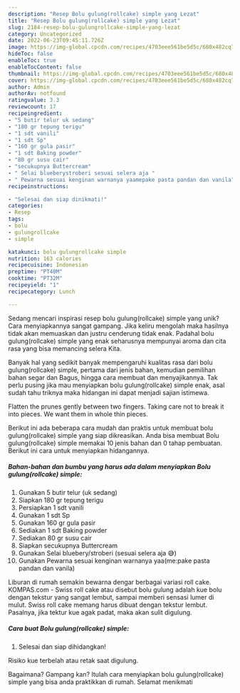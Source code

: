 ```yaml
---
description: "Resep Bolu gulung(rollcake) simple yang Lezat"
title: "Resep Bolu gulung(rollcake) simple yang Lezat"
slug: 2184-resep-bolu-gulungrollcake-simple-yang-lezat
category: Uncategorized
date: 2022-06-23T09:45:11.726Z
image: https://img-global.cpcdn.com/recipes/4703eee561be5d5c/680x482cq70/bolu-gulungrollcake-simple-foto-resep-utama.jpg
hideToc: false
enableToc: true
enableTocContent: false
thumbnail: https://img-global.cpcdn.com/recipes/4703eee561be5d5c/680x482cq70/bolu-gulungrollcake-simple-foto-resep-utama.jpg
cover: https://img-global.cpcdn.com/recipes/4703eee561be5d5c/680x482cq70/bolu-gulungrollcake-simple-foto-resep-utama.jpg
author: Admin
authorAv: notfound
ratingvalue: 3.3
reviewcount: 17
recipeingredient:
- "5 butir telur uk sedang"
- "180 gr tepung terigu"
- "1 sdt vanili"
- "1 sdt Sp"
- "160 gr gula pasir"
- "1 sdt Baking powder"
- "80 gr susu cair"
- "secukupnya Buttercream"
- " Selai blueberystroberi sesuai selera aja "
- " Pewarna sesuai kenginan warnanya yaamepake pasta pandan dan vanila"
recipeinstructions:

- "Selesai dan siap dinikmati!"
categories:
- Resep
tags:
- bolu
- gulungrollcake
- simple

katakunci: bolu gulungrollcake simple 
nutrition: 163 calories
recipecuisine: Indonesian
preptime: "PT40M"
cooktime: "PT32M"
recipeyield: "1"
recipecategory: Lunch

---
```





Sedang mencari inspirasi resep bolu gulung(rollcake) simple yang unik? Cara menyiapkannya sangat gampang. Jika keliru mengolah maka hasilnya tidak akan memuaskan dan justru cenderung tidak enak. Padahal bolu gulung(rollcake) simple yang enak seharusnya mempunyai aroma dan cita rasa yang bisa memancing selera Kita.





Banyak hal yang sedikit banyak mempengaruhi kualitas rasa dari bolu gulung(rollcake) simple, pertama dari jenis bahan, kemudian pemilihan bahan segar dan Bagus, hingga cara membuat dan menyajikannya. Tak perlu pusing jika mau menyiapkan bolu gulung(rollcake) simple enak,      asal sudah tahu triknya maka hidangan ini dapat menjadi sajian istimewa.














Flatten the prunes gently between two fingers. Taking care not to break it into pieces. We want them in whole thin pieces.






Berikut ini ada beberapa cara mudah dan praktis untuk membuat bolu gulung(rollcake) simple yang siap dikreasikan. Anda bisa membuat Bolu gulung(rollcake) simple memakai 10 jenis bahan dan 0 tahap pembuatan. Berikut ini cara untuk menyiapkan hidangannya.

<!--inarticleads1-->

##### Bahan-bahan dan bumbu yang harus ada dalam menyiapkan Bolu gulung(rollcake) simple:

1. Gunakan 5 butir telur (uk sedang)
1. Siapkan 180 gr tepung terigu
1. Persiapkan 1 sdt vanili
1. Gunakan 1 sdt Sp
1. Gunakan 160 gr gula pasir
1. Sediakan 1 sdt Baking powder
1. Sediakan 80 gr susu cair
1. Siapkan secukupnya Buttercream
1. Gunakan  Selai bluebery/stroberi (sesuai selera aja 😅)
1. Gunakan  Pewarna sesuai kenginan warnanya yaa(me:pake pasta pandan dan vanila)


Liburan di rumah semakin bewarna dengar berbagai variasi roll cake. KOMPAS.com - Swiss roll cake atau disebut bolu gulung adalah kue bolu dengan tekstur yang sangat lembut, sampai memberi sensasi lumer di mulut. Swiss roll cake memang harus dibuat dengan tekstur lembut. Pasalnya, jika tektur kue agak padat, maka akan sulit digulung. 

<!--inarticleads2-->

##### Cara buat Bolu gulung(rollcake) simple:


1. Selesai dan siap dihidangkan!

Risiko kue terbelah atau retak saat digulung. 

Bagaimana? Gampang kan? Itulah cara menyiapkan bolu gulung(rollcake) simple yang bisa anda praktikkan di rumah. Selamat menikmati
